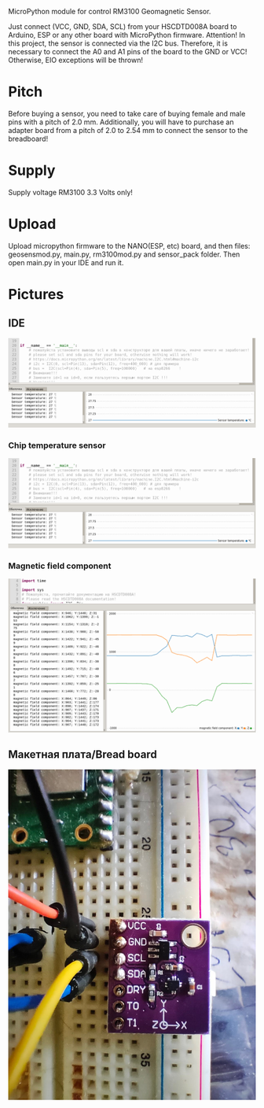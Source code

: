 MicroPython module for control RM3100 Geomagnetic Sensor.

Just connect (VCC, GND, SDA, SCL) from your HSCDTD008A board to Arduino, ESP or any other board with MicroPython firmware.
Attention! In this project, the sensor is connected via the I2C bus. Therefore, it is necessary to connect the A0 and A1 pins of the board to the GND or VCC! Otherwise, EIO exceptions will be thrown!

# Pitch
Before buying a sensor, you need to take care of buying female and male pins with a pitch of 2.0 mm. Additionally, you will have to purchase an adapter board from a pitch of 2.0 to 2.54 mm to connect the sensor to the breadboard!

# Supply
Supply voltage RM3100 3.3 Volts only!

# Upload
Upload micropython firmware to the NANO(ESP, etc) board, and then files: geosensmod.py, main.py, rm3100mod.py and sensor_pack folder. 
Then open main.py in your IDE and run it.

# Pictures
## IDE
![alt text](https://github.com/octaprog7/GeomagneticSensor/blob/master/ide_temp.png)

### Chip temperature sensor
![alt text](https://github.com/octaprog7/GeomagneticSensor/blob/master/ide_temp.png)
### Magnetic field component
![alt text](https://github.com/octaprog7/GeomagneticSensor/blob/master/ide_mag_xyz.png)
## Макетная плата/Bread board
![alt text](https://github.com/octaprog7/GeomagneticSensor/blob/master/board.jpg)
